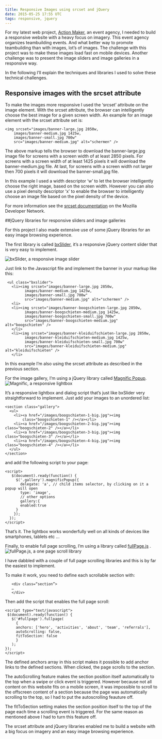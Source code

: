 ```yaml
---
title: Responsive Images using srcset and jQuery
date: 2015-05-25 17:55 UTC
tags: responsive, jquery
---
```


For my latest web project, [Action Maker](http://superintendant-rabbit-82576.bitballoon.com/), an event agency, I needed to build a responsive website with a heavy focus on imagery. This event agency organizes teambuilding events. And what better way to promote teambuilding than with images, lot’s of images. The challenge with this project was to make these images load fast on mobile devices. Another challenge was to present the image sliders and image galleries in a responsive way.

In the following I’ll explain the techniques and libraries I used to solve these technical challenges.

## Responsive images with the srcset attribute

To make the images more responsive I used the ‘srcset’ attribute on the image element. With the srcset attribute, the browser can intelligently choose the best image for a given screen width. An example for an image element with the srcset attribute set is:

    <img srcset="images/banner-large.jpg 2850w,
	    images/banner-medium.jpg 1425w,
	    images/banner-small.jpg 700w"
	    src="images/banner-medium.jpg" alt="schermen" />

The above markup tells the browser to download the banner-large.jpg image file for screens with a screen width of at least 2850 pixels. For screens with a screen width of at least 1425 pixels it will download the banner-medium.jpg file. At last, for  screens with a screen width not larger then 700 pixels it will download the banner-small.jpg file.

In this example I used a width descriptor ‘w’ to let the browser intelligently choose the right image, based on the screen width. However you can also use a  pixel density descriptor ‘x’ to enable the browser to intelligently choose an image file based on the pixel density of the device.

For more information see the [srcset documentation](https://developer.mozilla.org/en-US/docs/Web/HTML/Element/img#attr-srcset) on the Mozilla Developer Network.

##jQuery libraries for responsive sliders and image galleries

For this project I also made extensive use of some jQuery libraries for an easy image browsing experience.

The first library is called [bxSlider](http://bxslider.com/), it’s a responsive jQuery content slider that is very easy to implement. 

![bxSlider, a responsive image slider](/images/slider-image.jpg)

Just link to the Javascript file and implement the banner in your markup like this:

     <ul class="bxslider">
       <li><img srcset="images/banner-large.jpg 2850w,
		     images/banner-medium.jpg 1425w,
		     images/banner-small.jpg 700w"
		     src="images/banner-medium.jpg" alt="schermen" />
       <li>
       <li><img srcset="images/banner-boogschieten-large.jpg 2850w,
		     images/banner-boogschieten-medium.jpg 1425w,
		     images/banner-boogschieten-small.jpg 700w"
		     src="images/banner-boogschieten-medium.jpg" alt="boogschieten" />
       </li>
       <li><img srcset="images/banner-kleiduifschieten-large.jpg 2850w,
		     images/banner-kleiduifschieten-medium.jpg 1425w,
		     images/banner-kleiduifschieten-small.jpg 700w"
		     src="images/banner-kleiduifschieten-medium.jpg" alt="kleiduifschieten" />
       </li>
 
In this example I’m also using the srcset attribute as described in the previous section.

For the image gallery, I’m using a jQuery library called [Magnific Popup](http://dimsemenov.com/plugins/magnific-popup/). 
![Magnific, a responsive lightbox](/images/image-lightbox.jpg)

It’s a responsive lightbox and dialog script that’s just like bxSlider very straightforward to implement. Just add your images to an unordered list:

    <section class="gallery">
      <ul>
        <li><a href="/images/boogschieten-1-big.jpg"><img
            class="boogschieten-1" /></a></li>
        <li><a href="/images/boogschieten-2-big.jpg"><img class="boogschieten-2" /></a></li>
        <li><a href="/images/boogschieten-3-big.jpg"><img class="boogschieten-3" /></a></li>
        <li><a href="/images/boogschieten-4-big.jpg"><img class="boogschieten-4" /></a></li>
      </ul>
    </section>

and add the following script to your page:

    <script>
       $(document).ready(function() {
         $('.gallery').magnificPopup({
           delegate: 'a', // child items selector, by clicking on it a popup will open
           type: 'image',
           // other options
           gallery:{
           enabled:true
         }
        });
      });
    </script>

That’s it. The lightbox works wonderfully well on all kinds of devices like smartphones, tablets etc …

Finally, to enable full page scrolling, I’m using a library called [fullPage.js](http://alvarotrigo.com/fullPage/) . 
![fullPage.js, a one page scroll library](/images/fullpage-screenshot.jpg)

I have dabbled with a couple of full page scrolling libraries and this is by far the easiest to implement.

To make it work, you need to define each scrollable section with:

       <div class=“section”>
       …
       </div>

Then add the script that enables the full page scroll:

    <script type="text/javascript">
     $(document).ready(function() {
       $('#fullpage').fullpage(
	     {
	     anchors: ['hero', 'activities', 'about', 'team', 'referrals'],
	     autoScrolling: false,
	     fitToSection: false
	     }
       );
    }); 
    </script>

The defined anchors array in this script makes it possible to add anchor links
to the defined sections. When clicked, the page scrolls to the section.

The autoScrolling feature makes the section position itself automatically to
the top when a swipe or click event is triggered. However because not all
content on this website fits on a mobile screen, it was impossible to scroll to
the offscreen content of a section because the page was automatically scrolling to the top, so I had to put
the autoscrolling feauture off.

The fitToSection setting makes the section position itself to the top of the
page each time a scrolling event is triggered. For the same reason as mentioned
above I had to turn this feature off.

The srcset attribute and jQuery libraries enabled me to build a website with a big focus on imagery and an easy image browsing experience.
